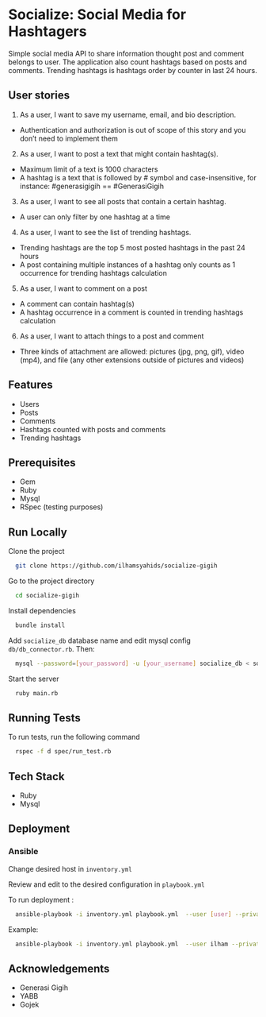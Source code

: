 
# Socialize: Social Media for Hashtagers

Simple social media API to share information thought post and comment belongs to user. The application also count hashtags based on posts and comments. Trending hashtags is hashtags order by counter in last 24 hours.

## User stories

1. As a user, I want to save my username, email, and bio description.
- Authentication and authorization is out of scope of this story and you don’t need to implement them

2. As a user, I want to post a text that might contain hashtag(s).
- Maximum limit of a text is 1000 characters
- A hashtag is a text that is followed by # symbol and case-insensitive, for instance: #generasigigih == #GenerasiGigih

3. As a user, I want to see all posts that contain a certain hashtag.
- A user can only filter by one hashtag at a time

4. As a user, I want to see the list of trending hashtags.
- Trending hashtags are the top 5 most posted hashtags in the past 24 hours
- A post containing multiple instances of a hashtag only counts as 1 occurrence for trending hashtags calculation

5. As a user, I want to comment on a post
- A comment can contain hashtag(s)
- A hashtag occurrence in a comment is counted in trending hashtags calculation

6. As a user, I want to attach things to a post and comment
- Three kinds of attachment are allowed: pictures (jpg, png, gif), video (mp4), and file (any other extensions outside of pictures and videos)

## Features

- Users
- Posts
- Comments
- Hashtags counted with posts and comments
- Trending hashtags

  
## Prerequisites

- Gem
- Ruby
- Mysql
- RSpec (testing purposes)

## Run Locally

Clone the project

```bash
  git clone https://github.com/ilhamsyahids/socialize-gigih
```

Go to the project directory

```bash
  cd socialize-gigih
```

Install dependencies

```bash
  bundle install
```

Add `socialize_db` database name and edit mysql config `db/db_connector.rb`. Then:

```bash
  mysql --password=[your_password] -u [your_username] socialize_db < socialize_db.sql
```

Start the server

```bash
  ruby main.rb
```

## Running Tests

To run tests, run the following command

```bash
  rspec -f d spec/run_test.rb
```

  
## Tech Stack

- Ruby
- Mysql


## Deployment

### Ansible

Change desired host in `inventory.yml`

Review and edit to the desired configuration in `playbook.yml`

To run deployment :

```bash
  ansible-playbook -i inventory.yml playbook.yml  --user [user] --private-key [your_private_key]
```

Example:

```bash
  ansible-playbook -i inventory.yml playbook.yml  --user ilham --private-key ~/.ssh/id_edxxxx
```


## Acknowledgements

 - Generasi Gigih
 - YABB
 - Gojek
